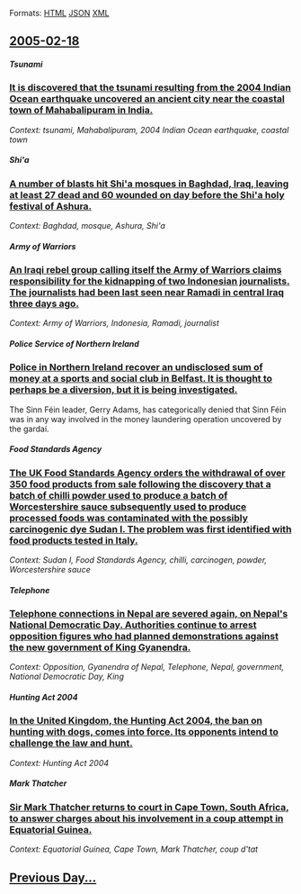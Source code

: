 
Formats: [HTML](2005/02/18/index.html)  [JSON](2005/02/18/index.json)  [XML](2005/02/18/index.xml)  

## [2005-02-18](/news/2005/02/18/index.md)

##### Tsunami
### [ It is discovered that the tsunami resulting from the 2004 Indian Ocean earthquake uncovered an ancient city near the coastal town of Mahabalipuram in India. ](/news/2005/02/18/it-is-discovered-that-the-tsunami-resulting-from-the-2004-indian-ocean-earthquake-uncovered-an-ancient-city-near-the-coastal-town-of-mahaba.md)
_Context: tsunami, Mahabalipuram, 2004 Indian Ocean earthquake, coastal town_

##### Shi'a
### [ A number of blasts hit Shi'a mosques in Baghdad, Iraq, leaving at least 27 dead and 60 wounded on day before the Shi'a holy festival of Ashura. ](/news/2005/02/18/a-number-of-blasts-hit-shi-a-mosques-in-baghdad-iraq-leaving-at-least-27-dead-and-60-wounded-on-day-before-the-shi-a-holy-festival-of-ash.md)
_Context: Baghdad, mosque, Ashura, Shi'a_

##### Army of Warriors
### [ An Iraqi rebel group calling itself the Army of Warriors claims responsibility for the kidnapping of two Indonesian journalists. The journalists had been last seen near Ramadi in central Iraq three days ago. ](/news/2005/02/18/an-iraqi-rebel-group-calling-itself-the-army-of-warriors-claims-responsibility-for-the-kidnapping-of-two-indonesian-journalists-the-journa.md)
_Context: Army of Warriors, Indonesia, Ramadi, journalist_

##### Police Service of Northern Ireland
### [ Police in Northern Ireland recover an undisclosed sum of money at a sports and social club in Belfast. It is thought to perhaps be a diversion, but it is being investigated. ](/news/2005/02/18/police-in-northern-ireland-recover-an-undisclosed-sum-of-money-at-a-sports-and-social-club-in-belfast-it-is-thought-to-perhaps-be-a-divers.md)
The Sinn Féin leader, Gerry Adams, has categorically denied that Sinn Féin was in any way involved in the money laundering operation uncovered by the gardaí.

##### Food Standards Agency
### [ The UK Food Standards Agency orders the withdrawal of over 350 food products from sale following the discovery that a batch of chilli powder used to produce a batch of Worcestershire sauce subsequently used to produce processed foods was contaminated with the possibly carcinogenic dye Sudan I. The problem was first identified with food products tested in Italy. ](/news/2005/02/18/the-uk-food-standards-agency-orders-the-withdrawal-of-over-350-food-products-from-sale-following-the-discovery-that-a-batch-of-chilli-powde.md)
_Context: Sudan I, Food Standards Agency, chilli, carcinogen, powder, Worcestershire sauce_

##### Telephone
### [ Telephone connections in Nepal are severed again, on Nepal's National Democratic Day. Authorities continue to arrest opposition figures who had planned demonstrations against the new government of King Gyanendra. ](/news/2005/02/18/telephone-connections-in-nepal-are-severed-again-on-nepal-s-national-democratic-day-authorities-continue-to-arrest-opposition-figures-who.md)
_Context: Opposition, Gyanendra of Nepal, Telephone, Nepal, government, National Democratic Day, King_

##### Hunting Act 2004
### [ In the United Kingdom, the Hunting Act 2004, the ban on hunting with dogs, comes into force. Its opponents intend to challenge the law and hunt. ](/news/2005/02/18/in-the-united-kingdom-the-hunting-act-2004-the-ban-on-hunting-with-dogs-comes-into-force-its-opponents-intend-to-challenge-the-law-and.md)
_Context: Hunting Act 2004_

##### Mark Thatcher
### [ Sir Mark Thatcher returns to court in Cape Town, South Africa, to answer charges about his involvement in a coup attempt in Equatorial Guinea. ](/news/2005/02/18/sir-mark-thatcher-returns-to-court-in-cape-town-south-africa-to-answer-charges-about-his-involvement-in-a-coup-attempt-in-equatorial-guin.md)
_Context: Equatorial Guinea, Cape Town, Mark Thatcher, coup d'tat_

## [Previous Day...](/news/2005/02/17/index.md)

